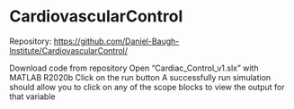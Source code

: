 # CardiovascularControl
Repository: https://github.com/Daniel-Baugh-Institute/CardiovascularControl/

Download code from repository
Open “Cardiac_Control_v1.slx” with MATLAB R2020b 
Click on the run button
A successfully run simulation should allow you to click on any of the scope blocks to view the output for that variable
